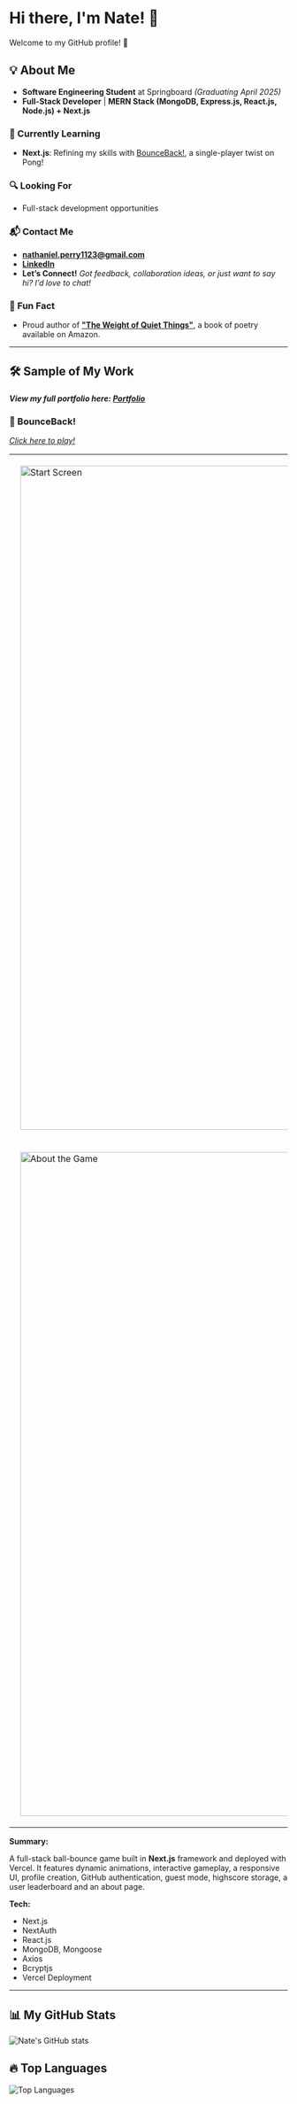 # Hi there, I'm Nate! 👋

Welcome to my GitHub profile! 🚀

## 💡 About Me

- **Software Engineering Student** at Springboard _(Graduating April 2025)_
- **Full-Stack Developer** | **MERN Stack (MongoDB, Express.js, React.js, Node.js) + Next.js**

### 🌱 Currently Learning

- **Next.js**: Refining my skills with [BounceBack!](https://github.com/natep1123/bounceback), a single-player twist on Pong!

### 🔍 Looking For

- Full-stack development opportunities

### 📬 Contact Me

- **[nathaniel.perry1123@gmail.com](mailto:nathaniel.perry1123@gmail.com)**
- **[LinkedIn](https://www.linkedin.com/in/nathaniel-perry-646bb4326)**
- **Let’s Connect!** _Got feedback, collaboration ideas, or just want to say hi? I’d love to chat!_

### 🎨 Fun Fact

- Proud author of **["The Weight of Quiet Things"](https://a.co/d/0tqders)**, a book of poetry available on Amazon.

---

## 🛠 Sample of My Work

#### _View my full portfolio here: [Portfolio](https://github.com/natep1123/Portfolio)_

### 🏓 BounceBack!
_[Click here to play!](https://bounceback-zeta.vercel.app/)_

<table>
  <tr>
    <td style="padding: 20px;">
      <img src="https://drive.google.com/uc?export=view&id=11PV-ociM1-M7oivNpbBqimppa6gSoll6" alt="Start Screen" width="1200px"/>
    </td>
  </tr>
  <tr>
    <td style="padding: 20px;">
      <img src="https://drive.google.com/uc?export=view&id=1SRNxpMGoKmbEObCDbucx68U7-Xfet8JV" alt="About the Game" width="1200px" />
    </td>
  </tr>
  </table>

**Summary:**

A full-stack ball-bounce game built in **Next.js** framework and deployed with Vercel. It features dynamic animations, interactive gameplay, a responsive UI, profile creation, GitHub authentication, guest mode, highscore storage, a user leaderboard and an about page. 

**Tech:**
- Next.js
- NextAuth
- React.js
- MongoDB, Mongoose
- Axios
- Bcryptjs
- Vercel Deployment

---

## 📊 My GitHub Stats

![Nate's GitHub stats](https://github-readme-stats.vercel.app/api?username=natep1123&show_icons=true&theme=radical)

## 🔥 Top Languages

![Top Languages](https://github-readme-stats.vercel.app/api/top-langs/?username=natep1123&theme=radical&layout=compact)
